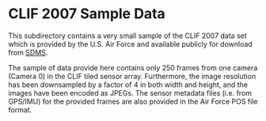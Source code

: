 CLIF 2007 Sample Data
=====================

This subdirectory contains a very small sample of the CLIF 2007 data set
which is provided by the U.S. Air Force and available publicly for download
from [SDMS](https://www.sdms.afrl.af.mil/index.php?collection=clif2007).

The sample of data provide here contains only 250 frames from one camera
(Camera 0) in the CLIF tiled sensor array.  Furthermore, the image resolution
has been downsampled by a factor of 4 in both width and height, and the images
have been encoded as JPEGs.  The sensor metadata files (i.e. from GPS/IMU) for
the provided frames are also provided in the Air Force POS file format.

